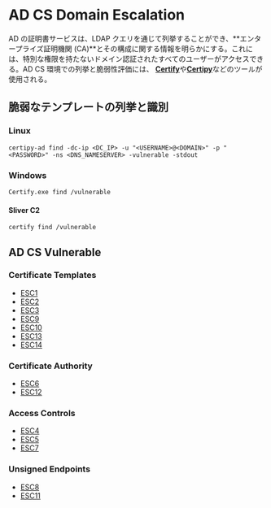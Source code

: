# AD CS Domain Escalation

AD の証明書サービスは、LDAP クエリを通じて列挙することができ、**エンタープライズ証明機関 (CA)**とその構成に関する情報を明らかにする。これには、特別な権限を持たないドメイン認証されたすべてのユーザーがアクセスできる。AD CS 環境での列挙と脆弱性評価には、 [**Certify**](https://github.com/GhostPack/Certify)や[**Certipy**](https://github.com/ly4k/Certipy)などのツールが使用される。

## 脆弱なテンプレートの列挙と識別

### Linux

```
certipy-ad find -dc-ip <DC_IP> -u "<USERNAME>@<DOMAIN>" -p "<PASSWORD>" -ns <DNS_NAMESERVER> -vulnerable -stdout
```

### Windows

```
Certify.exe find /vulnerable
```

#### Sliver C2

```
certify find /vulnerable
```

## AD CS Vulnerable

### Certificate Templates

- [ESC1](https://github.com/namahano/Cheat-Sheet/blob/main/Active%20Directory/Movement/Certificate%20Service%20(AD-CS)/Certificate%20Templates/ESC1.md)
- [ESC2](https://github.com/namahano/Cheat-Sheet/blob/main/Active%20Directory/Movement/Certificate%20Service%20(AD-CS)/Certificate%20Templates/ESC2.md)
- [ESC3](https://github.com/namahano/Cheat-Sheet/blob/main/Active%20Directory/Movement/Certificate%20Service%20(AD-CS)/Certificate%20Templates/ESC3.md)
- [ESC9](https://github.com/namahano/Cheat-Sheet/blob/main/Active%20Directory/Movement/Certificate%20Service%20(AD-CS)/Certificate%20Mapping/ESC9.md)
- [ESC10](https://github.com/namahano/Cheat-Sheet/blob/main/Active%20Directory/Movement/Certificate%20Service%20(AD-CS)/Certificate%20Mapping/ESC10.md)
- [ESC13](https://github.com/namahano/Cheat-Sheet/blob/main/Active%20Directory/Movement/Certificate%20Service%20(AD-CS)/Certificate%20Templates/ESC13.md)
- [ESC14](https://github.com/namahano/Cheat-Sheet/blob/main/Active%20Directory/Movement/Certificate%20Service%20(AD-CS)/Certificate%20Mapping/ESC14.md)

### Certificate Authority

- [ESC6](https://github.com/namahano/Cheat-Sheet/blob/main/Active%20Directory/Movement/Certificate%20Service%20(AD-CS)/Certificate%20Authority/ESC6.md)
- [ESC12](https://github.com/namahano/Cheat-Sheet/blob/main/Active%20Directory/Movement/Certificate%20Service%20(AD-CS)/Certificate%20Authority/ESC12.md)

### Access Controls

- [ESC4](https://github.com/namahano/Cheat-Sheet/blob/main/Active%20Directory/Movement/Certificate%20Service%20(AD-CS)/Access%20Controls/ESC4.md)
- [ESC5](https://github.com/namahano/Cheat-Sheet/blob/main/Active%20Directory/Movement/Certificate%20Service%20(AD-CS)/Access%20Controls/ESC5.md)
- [ESC7](https://github.com/namahano/Cheat-Sheet/blob/main/Active%20Directory/Movement/Certificate%20Service%20(AD-CS)/Access%20Controls/ESC7.md)

### Unsigned Endpoints

- [ESC8](https://github.com/namahano/Cheat-Sheet/blob/main/Active%20Directory/Movement/Certificate%20Service%20(AD-CS)/Unsigned%20Endpoints/ESC8.md)
- [ESC11](https://github.com/namahano/Cheat-Sheet/blob/main/Active%20Directory/Movement/Certificate%20Service%20(AD-CS)/Unsigned%20Endpoints/ESC11.md)

